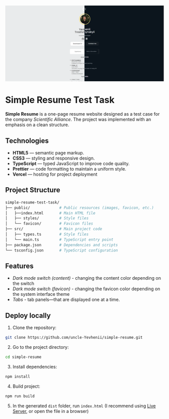 <a href="https://simple-resume-rho.vercel.app/" target="_blank" rel="noopener noreferrer"><img src="./public/preview.png" title="Simple Resume Test Task" alt="Simple Resume Test Task"></a>

# Simple Resume Test Task

**Simple Resume** is a one-page resume website designed as a test case for the company _Scientific Alliance_. The project was implemented with an emphasis on a clean structure.

## Technologies

- **HTML5** — semantic page markup.
- **CSS3** — styling and responsive design.
- **TypeScript** — typed JavaScript to improve code quality.
- **Prettier** — code formatting to maintain a uniform style.
- **Vercel** — hosting for project deployment

## Project Structure

```bash
simple-resume-test-task/
├── public/             # Public resources (images, favicon, etc.)
│   ├──index.html       # Main HTML file
│   ├── styles/         # Style files
│   └── favicon/        # Favicon files
├── src/                # Main project code
│   ├── types.ts        # Style files
│   └── main.ts         # TypeScript entry point
├── package.json        # Dependencies and scripts
└── tsconfig.json       # TypeScript configuration
```

## Features

- _Dark mode switch (content)_ - changing the content color depending on the switch
- _Dark mode switch (favicon)_ - changing the favicon color depending on the system interface theme
- _Tabs_ - tab panels—that are displayed one at a time.

## Deploy locally

1. Clone the repository:

```bash
git clone https://github.com/uncle-Yevhenii/simple-resume.git
```

2. Go to the project directory:

```bash
cd simple-resume
```

3. Install dependencies:

```bash
npm install
```

4. Build project:

```bash
npm run build
```

5. In the generated `dist` folder, run `index.html` (I recommend using [Live Server](https://marketplace.visualstudio.com/items?itemName=ritwickdey.LiveServer), or open the file in a browser)
